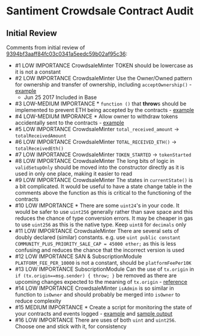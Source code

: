 # Santiment Crowdsale Contract Audit


## Initial Review

Comments from initial review of [9394bf3aaff84fc03c0341a5eedc59b02af95c36](https://github.com/santiment/ethereum-crowdsale/tree/9394bf3aaff84fc03c0341a5eedc59b02af95c36):

* \#1 LOW IMPORTANCE CrowdsaleMinter TOKEN should be lowercase as it is not a constant
* \#2 LOW IMPORTANCE CrowdsaleMinter Use the Owner/Owned pattern for ownership and transfer of ownership, including `acceptOwnership()` - [example](https://github.com/bokkypoobah/RAREPeperiumToken/blob/master/contracts/RareToken.sol#L11-L35)
  * Jun 25 2017 Included in Base
* \#3 LOW-MEDIUM IMPORTANCE * `function ()` that **throw**s should be implemented to prevent ETH being accepted by the contracts - [example](https://github.com/bokkypoobah/RAREPeperiumToken/blob/master/contracts/RareToken.sol#L139-L144)
* \#4 LOW-MEDIUM IMPORANCE * Allow owner to withdraw tokens accidentally sent to the contracts - [example](https://github.com/openanx/OpenANXToken/blob/master/contracts/OpenANXToken.sol#L451-L458)
* \#5 LOW IMPORTANCE CrowdsaleMinter `total_received_amount` -> `totalReceivedAmount`
* \#6 LOW IMPORTANCE CrowdsaleMinter `TOTAL_RECEIVED_ETH()` -> `totalReceivedEth()`  
* \#7 LOW IMPORTANCE CrowdsaleMinter `TOKEN_STARTED` -> `tokenStarted`
* \#8 LOW IMPORTANCE CrowdsaleMinter The long bits of logic in `validSetupOnly` should be moved into the constructor directly as it is used in only one place, making it easier to read
* \#9 LOW IMPORTANCE CrowdsaleMinter The states in `currentState()` is a bit complicated. It would be useful to have a state change table in the comments above the function as this is critical to the functioning of the contracts
* \#10 LOW IMPORTANCE * There are some `uint24`'s in your code. It would be safer to use `uint256` generally rather than save space and this reduces the chance of type conversion errors. It may be cheaper in gas to use `uint256` as this is the native type. Keep `uint8` for `decimals` only
* \#11 LOW IMPORTANCE CrowdsaleMinter There are several sets of doubly declared (similar) constants. e.g. use `uint public constant COMMUNITY_PLUS_PRIORITY_SALE_CAP = 45000 ether;` as this is less confusing and reduces the chance that the incorrect version is used
* \#12 LOW IMPORTANCE SAN & SubscriptionModule `PLATFORM_FEE_PER_10000` is not a constant, should be `platformFeePer10K`
* \#13 LOW IMPORTANCE SubscriptionModule Can the use of `tx.origin` in `if (tx.origin==msg.sender) { throw; }` be removed as there are upcoming changes expected to the meaning of `tx.origin` - [reference](https://www.reddit.com/r/ethereum/comments/6d11lv/erc_about_txorigin_change_for_account_abstraction/)
* \#14 LOW IMPORTANCE CrowdsaleMinter `isAdmin` is so similar in function to `isOwner` and should probably be merged into `isOwner` to reduce complexity
* \#15 MEDIUM IMPORTANCE * Create a script for monitoring the state of your contracts and events logged - [example](https://github.com/openanx/OpenANXToken/blob/master/scripts/getOpenANXTokenDetails.sh) and [sample output](https://github.com/openanx/OpenANXToken/blob/master/scripts/Main_20170625_015900.txt)
* \#16 LOW IMPORTANCE There are uses of both `uint` and `uint256`. Choose one and stick with it, for consistency